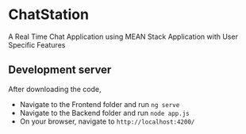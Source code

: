 # ChatStation

A Real Time Chat Application using MEAN Stack Application with User Specific Features

## Development server

After downloading the code,

- Navigate to the Frontend folder and run `ng serve`
- Navigate to the Backend folder and run `node app.js`
- On your browser, navigate to `http://localhost:4200/`
